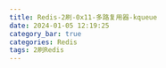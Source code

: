 ```yaml
---
title: Redis-2刷-0x11-多路复用器-kqueue
date: 2024-01-05 12:19:25
category_bar: true
categories: Redis
tags: 2刷Redis
---
```




